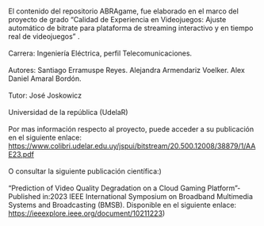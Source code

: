  <br> El contenido del repositorio ABRAgame, fue elaborado en el marco del proyecto de grado “Calidad de Experiencia en Videojuegos: Ajuste automático de bitrate para plataforma de streaming interactivo y en tiempo real de videojuegos” . <br/>
 <br>Carrera: Ingeniería Eléctrica, perfil Telecomunicaciones.  <br/>
<br>Autores: Santiago Erramuspe Reyes. Alejandra Armendariz Voelker. Alex Daniel Amaral Bordón.<br/>
<br>Tutor: José Joskowicz<br/>
<br>Universidad de la república (UdelaR)<br/>
<br>Por mas información respecto al proyecto, puede acceder a su publicación en el siguiente enlace: 
https://www.colibri.udelar.edu.uy/jspui/bitstream/20.500.12008/38879/1/AAE23.pdf <br/>
<br>O consultar la siguiente publicación científica:)<br/>
<br>“Prediction of Video Quality Degradation on a Cloud Gaming Platform”-Published in:2023 IEEE International Symposium on Broadband Multimedia Systems and Broadcasting (BMSB).
Disponible en el siguiente enlace: https://ieeexplore.ieee.org/document/10211223)<br/>
